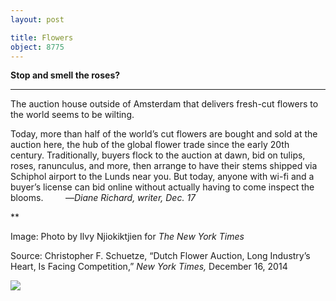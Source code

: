 ```yaml
---
layout: post

title: Flowers
object: 8775
---
```

**Stop and smell the roses?**

****

The auction house outside of Amsterdam that delivers fresh-cut flowers to the world seems to be wilting.

Today, more than half of the world’s cut flowers are bought and sold at the auction here, the hub of the global flower trade since the early 20th century. Traditionally, buyers flock to the auction at dawn, bid on tulips, roses, ranunculus, and more, then arrange to have their stems shipped via Schiphol airport to the Lunds near you. But today, anyone with wi-fi and a buyer’s license can bid online without actually having to come inspect the blooms.         —*Diane Richard, writer, Dec. 17*

**

Image: Photo by Ilvy Njiokiktjien for *The New York Times*

Source: Christopher F. Schuetze, “Dutch Flower Auction, Long Industry’s Heart, Is Facing Competition,” *New York Times,* December 16, 2014

![]({{siteurl.base}}/images/14-12-17_83.7_FlowerEDIT-1.jpeg)
